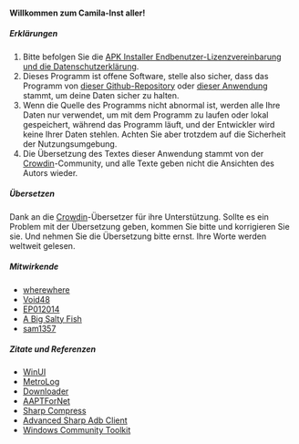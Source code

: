 #### Willkommen zum Camila-Inst aller!

##### Erklärungen
1. Bitte befolgen Sie die [APK Installer Endbenutzer-Lizenzvereinbarung und die Datenschutzerklärung](https://github.com/Paving-Base/APK-Installer/blob/main/Privacy.md).
2. Dieses Programm ist offene Software, stelle also sicher, dass das Programm von [dieser Github-Repository](https://github.com/Paving-Base/APK-Installer) oder [dieser Anwendung](https://apps.microsoft.com/store/detail/9P2JFQ43FPPG) stammt, um deine Daten sicher zu halten.
3. Wenn die Quelle des Programms nicht abnormal ist, werden alle Ihre Daten nur verwendet, um mit dem Programm zu laufen oder lokal gespeichert, während das Programm läuft, und der Entwickler wird keine Ihrer Daten stehlen. Achten Sie aber trotzdem auf die Sicherheit der Nutzungsumgebung.
4. Die Übersetzung des Textes dieser Anwendung stammt von der [Crowdin](https://crowdin.com/project/APKInstaller "Crowdin")-Community, und alle Texte geben nicht die Ansichten des Autors wieder.

##### Übersetzen
Dank an die [Crowdin](https://crowdin.com/project/APKInstaller "Crowdin")-Übersetzer für ihre Unterstützung. Sollte es ein Problem mit der Übersetzung geben, kommen Sie bitte und korrigieren Sie sie. Und nehmen Sie die Übersetzung bitte ernst. Ihre Worte werden weltweit gelesen.

##### Mitwirkende
- [wherewhere](https://github.com/wherewhere)
- [Void48](https://github.com/Void48)
- [EP012014](https://github.com/EP012014)
- [A Big Salty Fish](https://github.com/bigsaltyfishes)
- [sam1357](https://github.com/sam1357)

##### Zitate und Referenzen
- [WinUI](https://github.com/microsoft/microsoft-ui-xaml "WinUI")
- [MetroLog](https://github.com/roubachof/MetroLog "MetroLog")
- [Downloader](https://github.com/bezzad/Downloader "Downloader")
- [AAPTForNet](https://github.com/canheo136/QuickLook.Plugin.ApkViewer "AAPTForNet")
- [Sharp Compress](https://github.com/adamhathcock/sharpcompress "Sharp Compress")
- [Advanced Sharp Adb Client](https://github.com/yungd1plomat/AdvancedSharpAdbClient "Advanced Sharp Adb Client")
- [Windows Community Toolkit](https://github.com/CommunityToolkit/WindowsCommunityToolkit "Windows Community Toolkit")